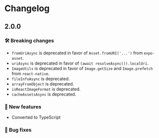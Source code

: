 # Changelog

## 2.0.0

### 🛠 Breaking changes

- `fromUriAsync` is deprecated in favor of `Asset.fromURI('...')` from `expo-asset`.
- `uriAsync` is deprecated in favor of `(await resolveAsync()).localUri`.
- `ImageUtils` is deprecated in favor of `Image.getSize` and `Image.prefetch` from `react-native`.
- `fileInfoAsync` is deprecated.
- `arrayFromObject` is deprecated.
- `isReactImageFormat` is deprecated.
- `cacheAssetsAsync` is deprecated.

### 🎉 New features

- Converted to TypeScript

### 🐛 Bug fixes
